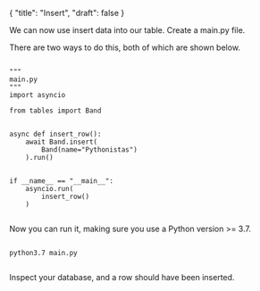 {
    "title": "Insert",
    "draft": false
}

<!-- start -->

We can now use insert data into our table. Create a main.py file.

There are two ways to do this, both of which are shown below.

<pre><code class="language-python">
"""
main.py
"""
import asyncio

from tables import Band


async def insert_row():
    await Band.insert(
        Band(name="Pythonistas")
    ).run()


if __name__ == "__main__":
    asyncio.run(
        insert_row()
    )

</code></pre>

Now you can run it, making sure you use a Python version >= 3.7.

<pre><code class="language-bash">
python3.7 main.py

</code></pre>

Inspect your database, and a row should have been inserted.
